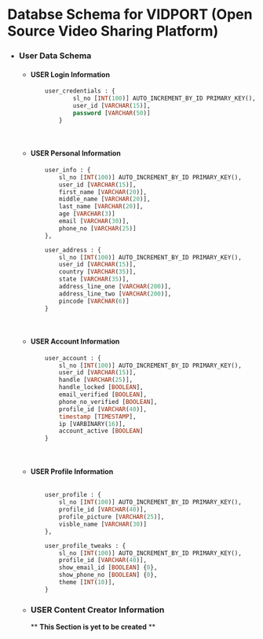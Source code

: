 # Databse Schema for VIDPORT (Open Source Video Sharing Platform)

- ### User Data Schema 
    

    - #### USER Login Information
        ```sql
            user_credentials : {
                    sl_no [INT(100)] AUTO_INCREMENT_BY_ID PRIMARY_KEY(),
                    user_id [VARCHAR(15)],
                    password [VARCHAR(50)]
                }
        ```
    <br/>

    - #### USER Personal Information
        ```sql
            user_info : {
                sl_no [INT(100)] AUTO_INCREMENT_BY_ID PRIMARY_KEY(),
                user_id [VARCHAR(15)],
                first_name [VARCHAR(20)],
                middle_name [VARCHAR(20)],
                last_name [VARCHAR(20)],
                age [VARCHAR(3)]
                email [VARCHAR(30)],
                phone_no [VARCHAR(25)]
            },

            user_address : {
                sl_no [INT(100)] AUTO_INCREMENT_BY_ID PRIMARY_KEY(),
                user_id [VARCHAR(15)],
                country [VARCHAR(35)],
                state [VARCHAR(35)],
                address_line_one [VARCHAR(200)],
                address_line_two [VARCHAR(200)],
                pincode [VARCHAR(6)]
            }
        ```
    <br/>

    - #### USER Account Information
        ```sql
            user_account : {
                sl_no [INT(100)] AUTO_INCREMENT_BY_ID PRIMARY_KEY(),
                user_id [VARCHAR(15)],
                handle [VARCHAR(25)],
                handle_locked [BOOLEAN],
                email_verified [BOOLEAN],
                phone_no_verified [BOOLEAN],
                profile_id [VARCHAR(40)],
                timestamp [TIMESTAMP],
                ip [VARBINARY(16)],
                account_active [BOOLEAN]
            }
        ```
    <br/>

    - #### USER Profile Information

        ```sql

            user_profile : {
                sl_no [INT(100)] AUTO_INCREMENT_BY_ID PRIMARY_KEY(),
                profile_id [VARCHAR(40)],
                profile_picture [VARCHAR(25)],
                visble_name [VARCHAR(30)]
            },

            user_profile_tweaks : {
                sl_no [INT(100)] AUTO_INCREMENT_BY_ID PRIMARY_KEY(),
                profile_id [VARCHAR(40)],
                show_email_id [BOOLEAN] {0},
                show_phone_no [BOOLEAN] {0},
                theme [INT(10)],
            }
        ```
    
    - ### USER Content Creator Information

        ** **This Section is yet to be created** **